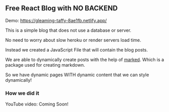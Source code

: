 ## Free React Blog with NO BACKEND

Demo: https://gleaming-taffy-8ae1fb.netlify.app/

This is a simple blog that does not use a database or server.

No need to worry about slow heroku or render servers load time.

Instead we created a JavaScript File that will contain the blog posts.

We are able to dynamically create posts with the help of <a href="https://www.markdownguide.org/basic-syntax/#emphasis" target="_blank">marked</a>. Which is a package used for creating markdown. 

So we have dynamic pages WITH dynamic content that we can style dynamically!

### How we did it
YouTube video: Coming Soon!

